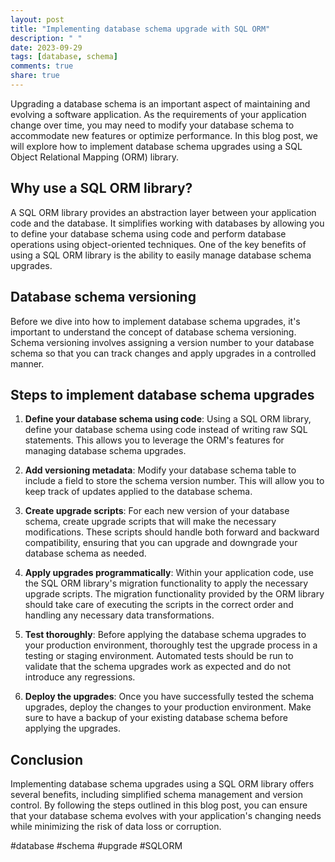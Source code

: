 ```yaml
---
layout: post
title: "Implementing database schema upgrade with SQL ORM"
description: " "
date: 2023-09-29
tags: [database, schema]
comments: true
share: true
---
```


Upgrading a database schema is an important aspect of maintaining and evolving a software application. As the requirements of your application change over time, you may need to modify your database schema to accommodate new features or optimize performance. In this blog post, we will explore how to implement database schema upgrades using a SQL Object Relational Mapping (ORM) library.

## Why use a SQL ORM library?

A SQL ORM library provides an abstraction layer between your application code and the database. It simplifies working with databases by allowing you to define your database schema using code and perform database operations using object-oriented techniques. One of the key benefits of using a SQL ORM library is the ability to easily manage database schema upgrades.

## Database schema versioning

Before we dive into how to implement database schema upgrades, it's important to understand the concept of database schema versioning. Schema versioning involves assigning a version number to your database schema so that you can track changes and apply upgrades in a controlled manner.

## Steps to implement database schema upgrades

1. **Define your database schema using code**: Using a SQL ORM library, define your database schema using code instead of writing raw SQL statements. This allows you to leverage the ORM's features for managing database schema upgrades.

2. **Add versioning metadata**: Modify your database schema table to include a field to store the schema version number. This will allow you to keep track of updates applied to the database schema.

3. **Create upgrade scripts**: For each new version of your database schema, create upgrade scripts that will make the necessary modifications. These scripts should handle both forward and backward compatibility, ensuring that you can upgrade and downgrade your database schema as needed.

4. **Apply upgrades programmatically**: Within your application code, use the SQL ORM library's migration functionality to apply the necessary upgrade scripts. The migration functionality provided by the ORM library should take care of executing the scripts in the correct order and handling any necessary data transformations.

5. **Test thoroughly**: Before applying the database schema upgrades to your production environment, thoroughly test the upgrade process in a testing or staging environment. Automated tests should be run to validate that the schema upgrades work as expected and do not introduce any regressions.

6. **Deploy the upgrades**: Once you have successfully tested the schema upgrades, deploy the changes to your production environment. Make sure to have a backup of your existing database schema before applying the upgrades.

## Conclusion

Implementing database schema upgrades using a SQL ORM library offers several benefits, including simplified schema management and version control. By following the steps outlined in this blog post, you can ensure that your database schema evolves with your application's changing needs while minimizing the risk of data loss or corruption.

#database #schema #upgrade #SQLORM